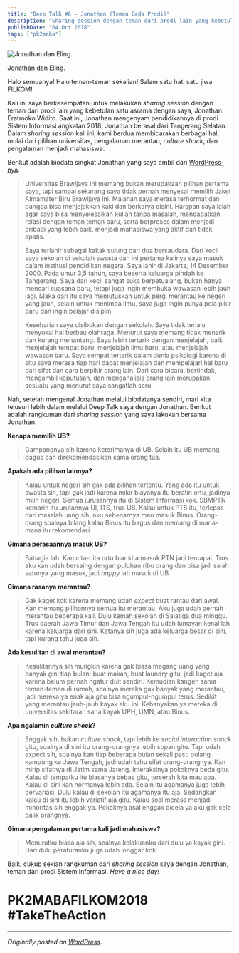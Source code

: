 ```yaml
---
title: "Deep Talk #6 – Jonathan (Teman Beda Prodi)"
description: "Sharing session dengan teman dari prodi lain yang kebetulan satu asrama dengan saya, Jonathan Eratmoko Widito."
publishDate: "04 Oct 2018"
tags: ["pk2maba"]
---
```


![Jonathan dan Eling.](cover.jpg)

<div class="md-figcaption">Jonathan dan Eling.</div>

Halo semuanya! Halo teman-teman sekalian! Salam satu hati satu jiwa FILKOM!

Kali ini saya berkesempatan untuk melakukan _sharing session_ dengan teman dari prodi lain yang kebetulan satu asrama dengan saya, Jonathan Eratmoko Widito. Saat ini, Jonathan mengenyam pendidikannya di prodi Sistem Informasi angkatan 2018. Jonathan berasal dari Tangerang Selatan. Dalam _sharing session_ kali ini, kami berdua membicarakan berbagai hal, mulai dari pilihan universitas, pengalaman merantau, _culture shock_, dan pengalaman menjadi mahasiswa.

Berikut adalah biodata singkat Jonathan yang saya ambil dari [WordPress-nya](https://jonathanw14.wordpress.com/2018/08/17/about-myself/).

> Universitas Brawijaya ini memang bukan merupakaan pilihan pertama saya, tapi sampai sekarang saya tidak pernah menyesal memilih Jaket Almamater Biru Brawijaya ini. Malahan saya merasa terhormat dan bangga bisa menjejakkan kaki dan berkarya disini. Harapan saya ialah agar saya bisa menyelesaikan kuliah tanpa masalah, mendapatkan relasi dengan teman teman baru, serta berproses dalam menjadi pribadi yang lebih baik, menjadi mahasiswa yang aktif dan tidak apatis.
>
> Saya terlahir sebagai kakak sulung dari dua bersaudara. Dari kecil saya sekolah di sekolah swasta dan ini pertama kalinya saya masuk dalam institusi pendidikan negara. Saya lahir di Jakarta, 14 Desember 2000. Pada umur 3,5 tahun, saya beserta keluarga pindah ke Tangerang. Saya dari kecil sangat suka berpetualang, bukan hanya mencari suasana baru, tetapi juga ingin membuka wawasan lebih jauh lagi. Maka dari itu saya memutuskan untuk pergi merantau ke negeri yang jauh, selain untuk menimba ilmu, saya juga ingin punya pola pikir baru dan ingin belajar disiplin.
>
> Keseharian saya disibukan dengan sekolah. Saya tidak terlalu menyukai hal berbau olahraga. Menurut saya memang tidak menarik dan kurang menantang. Saya lebih tertarik dengan menjelajah, baik menjelajah tempat baru, menjelajah ilmu baru, atau menjelajah wawasan baru. Saya sempat tertarik dalam dunia psikologi karena di situ saya merasa tiap hari dapat menjelajah dan mempelajari hal baru dari sifat dan cara berpikir orang lain. Dari cara bicara, bertindak, mengambil keputusan, dan menganalisis orang lain merupakan sesuatu yang menurut saya sangatlah seru.

Nah, setelah mengenal Jonathan melalui biodatanya sendiri, mari kita telusuri lebih dalam melalui Deep Talk saya dengan Jonathan. Berikut adalah rangkuman dari _sharing session_ yang saya lakukan bersama Jonathan.

**Kenapa memilih UB?**

> Gampangnya sih karena keterimanya di UB. Selain itu UB memang bagus dan direkomendasikan sama orang tua.

**Apakah ada pilihan lainnya?**

> Kalau untuk negeri sih gak ada pilihan tertentu. Yang ada itu untuk swasta sih, tapi gak jadi karena mikir biayanya itu beratin ortu, jadinya milih negeri. Semua jurusannya itu di Sistem Informasi kok. SBMPTN kemarin itu urutannya UI, ITS, trus UB. Kalau untuk PTS itu, terlepas dari masalah uang sih, aku sebenarnya mau masuk Binus. Orang-orang soalnya bilang kalau Binus itu bagus dan memang di mana-mana itu rekomendasi.

**Gimana perasaannya masuk UB?**

> Bahagia lah. Kan cita-cita ortu biar kita masuk PTN jadi tercapai. Trus aku kan udah bersaing dengan puluhan ribu orang dan bisa jadi salah satunya yang masuk, jadi _happy_ lah masuk di UB.

**Gimana rasanya merantau?**

> Gak kaget kok karena memang udah _expect_ buat rantau dari awal. Kan memang pilihannya semua itu merantau. Aku juga udah pernah merantau beberapa kali. Dulu kemah sekolah di Salatiga dua minggu. Trus daerah Jawa Timur dan Jawa Tengah itu udah lumayan kenal lah karena keluarga dari sini. Katanya sih juga ada keluarga besar di sini, tapi kurang tahu juga sih.

**Ada kesulitan di awal merantau?**

> Kesulitannya sih mungkin karena gak biasa megang uang yang banyak gini tiap bulan; buat makan, buat laundry gitu, jadi kaget aja karena belum pernah ngatur duit sendiri. Kemudian kangen sama temen-temen di rumah, soalnya mereka gak banyak yang merantau, jadi mereka ya enak aja gitu bisa ngumpul-ngumpul terus. Sedikit yang merantau jauh-jauh kayak aku ini. Kebanyakan ya mereka di universitas sekitaran sana kayak UPH, UMN, atau Binus.

**Apa ngalamin _culture shock_?**

> Enggak sih, bukan _culture shock_, tapi lebih ke _social interaction shock_ gitu, soalnya di sini itu orang-orangnya lebih sopan gitu. Tapi udah expect sih, soalnya kan tiap beberapa bulan sekali pasti pulang kampung ke Jawa Tengah, jadi udah tahu sifat orang-orangnya. Kan mirip sifatnya di Jatim sama Jateng. Interaksinya pokoknya beda gitu. Kalau di tempatku itu biasanya bebas gitu, terserah kita mau apa. Kalau di sini kan normanya lebih ada. Selain itu agamanya juga lebih bervariasi. Dulu kalau di sekolah itu agamanya itu aja. Sedangkan kalau di sini itu lebih variatif aja gitu. Kalau soal merasa menjadi minoritas sih enggak ya. Pokoknya asal enggak dicela ya aku gak cela balik orangnya.

**Gimana pengalaman pertama kali jadi mahasiswa?**

> Menurutku biasa aja sih, soalnya kelakuanku dari dulu ya kayak gini. Dari dulu peraturanku juga udah longgar kok.

Baik, cukup sekian rangkuman dari _sharing session_ saya dengan Jonathan, teman dari prodi Sistem Informasi. _Have a nice day!_

# PK2MABAFILKOM2018 #TakeTheAction

---

_Originally posted on [WordPress](https://elingp.wordpress.com/2018/10/04/deep-talk-6/)._
